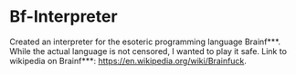 # Bf-Interpreter
Created an interpreter for the esoteric programming language Brainf***. While the actual language is not censored, I wanted to play it safe. Link to wikipedia on Brainf***: https://en.wikipedia.org/wiki/Brainfuck.
